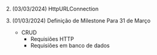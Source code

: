 2. (03/03/2024) HttpURLConnection

   

1. (01/03/2024) Definição de Milestone
   Para 31 de Março
   - CRUD
     - Requisiões HTTP
     - Requisiões em banco de dados 
